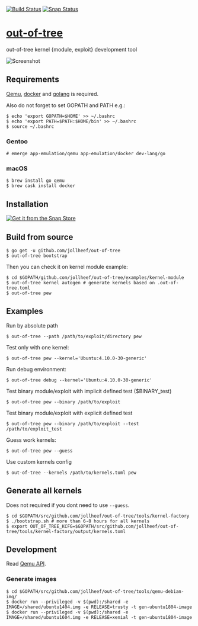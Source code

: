 [![Build Status](https://travis-ci.org/jollheef/out-of-tree.svg?branch=master)](https://travis-ci.org/jollheef/out-of-tree)
[![Snap Status](https://build.snapcraft.io/badge/jollheef/out-of-tree.svg)](https://build.snapcraft.io/user/jollheef/out-of-tree)

# [out-of-tree](https://out-of-tree.io)

out-of-tree kernel {module, exploit} development tool

![Screenshot](https://cloudflare-ipfs.com/ipfs/Qmb88fgdDjbWkxz91sWsgmoZZNfVThnCtj37u3mF2s3T3T)

## Requirements

[Qemu](https://www.qemu.org), [docker](https://docker.com) and [golang](https://golang.org) is required.

Also do not forget to set GOPATH and PATH e.g.:

    $ echo 'export GOPATH=$HOME' >> ~/.bashrc
    $ echo 'export PATH=$PATH:$HOME/bin' >> ~/.bashrc
    $ source ~/.bashrc

### Gentoo

    # emerge app-emulation/qemu app-emulation/docker dev-lang/go

### macOS

    $ brew install go qemu
    $ brew cask install docker

## Installation

[![Get it from the Snap Store](https://snapcraft.io/static/images/badges/en/snap-store-black.svg)](https://snapcraft.io/out-of-tree)

## Build from source

    $ go get -u github.com/jollheef/out-of-tree
    $ out-of-tree bootstrap

Then you can check it on kernel module example:

    $ cd $GOPATH/github.com/jollheef/out-of-tree/examples/kernel-module
    $ out-of-tree kernel autogen # generate kernels based on .out-of-tree.toml
    $ out-of-tree pew

## Examples

Run by absolute path

    $ out-of-tree --path /path/to/exploit/directory pew

Test only with one kernel:

    $ out-of-tree pew --kernel='Ubuntu:4.10.0-30-generic'

Run debug environment:

    $ out-of-tree debug --kernel='Ubuntu:4.10.0-30-generic'

Test binary module/exploit with implicit defined test ($BINARY_test)

    $ out-of-tree pew --binary /path/to/exploit

Test binary module/exploit with explicit defined test

    $ out-of-tree pew --binary /path/to/exploit --test /path/to/exploit_test

Guess work kernels:

    $ out-of-tree pew --guess

Use custom kernels config

    $ out-of-tree --kernels /path/to/kernels.toml pew

## Generate all kernels

Does not required if you dont need to use `--guess`.

    $ cd $GOPATH/src/github.com/jollheef/out-of-tree/tools/kernel-factory
    $ ./bootstrap.sh # more than 6-8 hours for all kernels
    $ export OUT_OF_TREE_KCFG=$GOPATH/src/github.com/jollheef/out-of-tree/tools/kernel-factory/output/kernels.toml

## Development

Read [Qemu API](qemu/README.md).

### Generate images

    $ cd $GOPATH/src/github.com/jollheef/out-of-tree/tools/qemu-debian-img/
    $ docker run --privileged -v $(pwd):/shared -e IMAGE=/shared/ubuntu1404.img -e RELEASE=trusty -t gen-ubuntu1804-image
    $ docker run --privileged -v $(pwd):/shared -e IMAGE=/shared/ubuntu1604.img -e RELEASE=xenial -t gen-ubuntu1804-image
